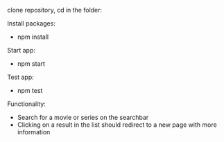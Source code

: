 clone repository, cd in the folder:

Install packages:
- npm install

Start app:
- npm start

Test app:
- npm test

Functionality:
- Search for a movie or series on the searchbar
- Clicking on a result in the list should redirect to a new page with more information
